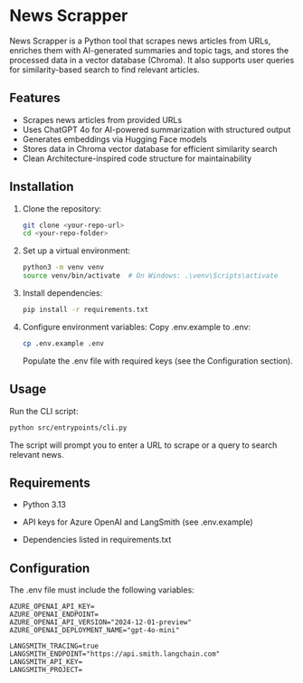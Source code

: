 # News Scrapper

News Scrapper is a Python tool that scrapes news articles from URLs, enriches them with AI-generated summaries and topic tags, and stores the processed data in a vector database (Chroma). It also supports user queries for similarity-based search to find relevant articles.

## Features

- Scrapes news articles from provided URLs  
- Uses ChatGPT 4o for AI-powered summarization with structured output  
- Generates embeddings via Hugging Face models  
- Stores data in Chroma vector database for efficient similarity search  
- Clean Architecture-inspired code structure for maintainability  

## Installation

1. Clone the repository:
   ```bash
   git clone <your-repo-url>
   cd <your-repo-folder>
   ```
   
2. Set up a virtual environment:
   ```bash
   python3 -m venv venv
   source venv/bin/activate  # On Windows: .\venv\Scripts\activate
   ```
   
3. Install dependencies:
   ```bash
   pip install -r requirements.txt
   ```
   
4. Configure environment variables:
   Copy .env.example to .env:
   ```bash
   cp .env.example .env
   ```
   Populate the .env file with required keys (see the Configuration section).

## Usage
   Run the CLI script:

  ```bash
  python src/entrypoints/cli.py
  ```

  The script will prompt you to enter a URL to scrape or a query to search relevant news.

## Requirements
- Python 3.13

- API keys for Azure OpenAI and LangSmith (see .env.example)

- Dependencies listed in requirements.txt

## Configuration
The .env file must include the following variables:
```env
AZURE_OPENAI_API_KEY=
AZURE_OPENAI_ENDPOINT=
AZURE_OPENAI_API_VERSION="2024-12-01-preview"
AZURE_OPENAI_DEPLOYMENT_NAME="gpt-4o-mini"

LANGSMITH_TRACING=true
LANGSMITH_ENDPOINT="https://api.smith.langchain.com"
LANGSMITH_API_KEY=
LANGSMITH_PROJECT=
```